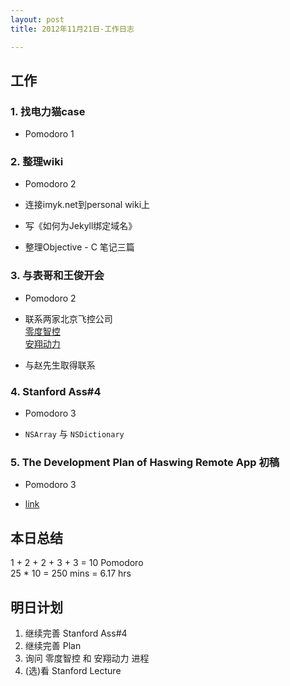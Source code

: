 ```yaml
---
layout: post
title: 2012年11月21日-工作日志  

---
```


  
## 工作

### 1. 找电力猫case    
-  Pomodoro  1  

### 2. 整理wiki

-  Pomodoro   2  

-  连接imyk.net到personal wiki上  

-  写《如何为Jekyll绑定域名》  

-  整理Objective - C 笔记三篇   

### 3. 与表哥和王俊开会

-  Pomodoro  2  
  
-  联系两家北京飞控公司  
[零度智控](http://www.zerouav.com)  
[安翔动力](http://afuav.com)  

-  与赵先生取得联系    
  
### 4. Stanford Ass#4
  
- 	Pomodoro 3
  
- 	`NSArray` 与 `NSDictionary`

### 5. The Development Plan of Haswing Remote App 初稿  
  
-  Pomodoro 3  
  
-  [link](http://imyk.net/plan)
  
## 本日总结    

1 + 2 + 2 + 3 + 3 = 10 Pomodoro    
25 * 10 = 250 mins = 6.17 hrs  
  
## 明日计划      
  
1. 继续完善 Stanford Ass#4
2. 继续完善 Plan
3. 询问 零度智控 和 安翔动力 进程  
4. (选)看 Stanford Lecture